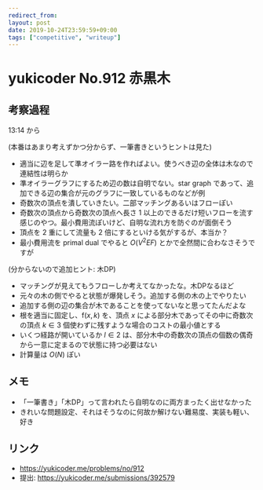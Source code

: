 ```yaml
---
redirect_from:
layout: post
date: 2019-10-24T23:59:59+09:00
tags: ["competitive", "writeup"]
---
```


# yukicoder No.912 赤黒木

## 考察過程

13:14 から

(本番はあまり考えずかつ分からず、一筆書きというヒントは見た)

-   適当に辺を足して準オイラー路を作ればよい。使うべき辺の全体は木なので連結性は明らか
-   準オイラーグラフにするため辺の数は自明でない。star graph であって、追加できる辺の集合が元のグラフに一致しているものなどが例
-   奇数次の頂点を潰していきたい。二部マッチングあるいはフローぽい
-   奇数次の頂点から奇数次の頂点へ長さ $1$ 以上のできるだけ短いフローを流す感じのやつ。最小費用流ぽいけど、自明な流れ方を防ぐのが面倒そう
-   頂点を $2$ 重にして流量も $2$ 倍にするといける気がするが、本当か？
-   最小費用流を primal dual でやると $O(V^2 E F)$ とかで全然間に合わなさそうですが

(分からないので追加ヒント: 木DP)

-   マッチングが見えてもうフローしか考えてなかったな。木DPなるほど
-   元々の木の側でやると状態が爆発しそう。追加する側の木の上でやりたい
-   追加する側の辺の集合が木であることを使ってないなと思ってたんだよな
-   根を適当に固定し、$\mathrm{f}(x, k)$ を、頂点 $x$ による部分木であってその中に奇数次の頂点 $k \in 3$ 個使わずに残すような場合のコストの最小値とする
-   いくつ経路が開いているか $l \in 2$ は、部分木中の奇数次の頂点の個数の偶奇から一意に定まるので状態に持つ必要はない
-   計算量は $O(N)$ ぽい

## メモ

-   「一筆書き」「木DP」って言われたら自明なのに両方まったく出せなかった
-   きれいな問題設定、それはそうなのに何故か解けない難易度、実装も軽い、好き

## リンク

-   <https://yukicoder.me/problems/no/912>
-   提出: <https://yukicoder.me/submissions/392579>
